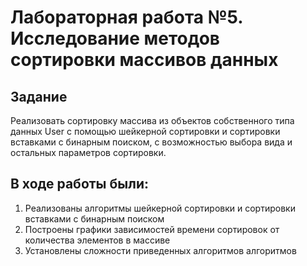 # Лабораторная работа №5. Исследование методов сортировки массивов данных
## Задание
Реализовать сортировку массива из объектов собственного типа данных User c помощью шейкерной сортировки и сортировки вставками с бинарным поиском, с возможностью выбора вида и остальных параметров сортировки.
## В ходе работы были:
1. Реализованы алгоритмы шейкерной сортировки и сортировки вставками с бинарным поиском
2. Построены графики зависимостей времени сортировок от количества элементов в массиве
4. Установлены сложности приведенных алгоритмов алгоритмов
